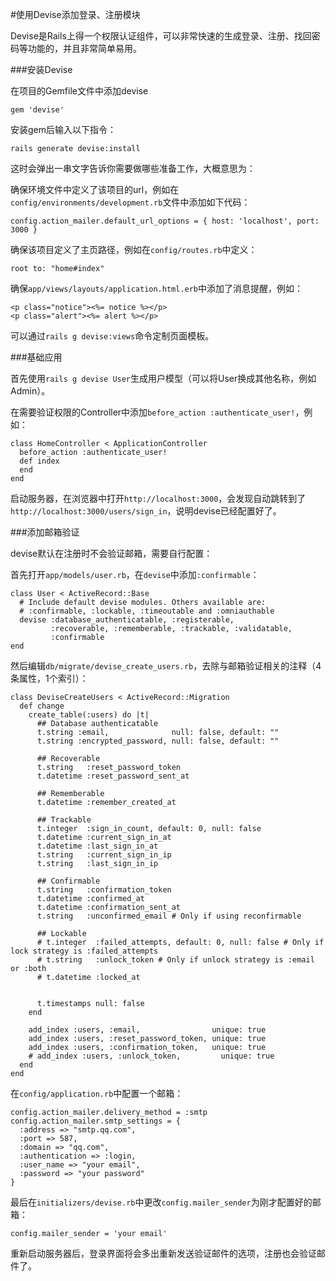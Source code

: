 #使用Devise添加登录、注册模块

Devise是Rails上得一个权限认证组件，可以非常快速的生成登录、注册、找回密码等功能的，并且非常简单易用。

###安装Devise

在项目的Gemfile文件中添加devise

```
gem 'devise'
```

安装gem后输入以下指令：

```
rails generate devise:install
```

这时会弹出一串文字告诉你需要做哪些准备工作，大概意思为：

确保环境文件中定义了该项目的url，例如在`config/environments/development.rb`文件中添加如下代码：
 
```
config.action_mailer.default_url_options = { host: 'localhost', port: 3000 }
```

确保该项目定义了主页路径，例如在`config/routes.rb`中定义：

```
root to: "home#index"
```

确保`app/views/layouts/application.html.erb`中添加了消息提醒，例如：

```
<p class="notice"><%= notice %></p>
<p class="alert"><%= alert %></p>
```

可以通过`rails g devise:views`命令定制页面模板。

###基础应用

首先使用`rails g devise User`生成用户模型（可以将User换成其他名称，例如Admin）。

在需要验证权限的Controller中添加`before_action :authenticate_user!`，例如：

```
class HomeController < ApplicationController
  before_action :authenticate_user!
  def index
  end
end
```

启动服务器，在浏览器中打开`http://localhost:3000`，会发现自动跳转到了`http://localhost:3000/users/sign_in`，说明devise已经配置好了。

###添加邮箱验证

devise默认在注册时不会验证邮箱，需要自行配置：

首先打开`app/models/user.rb`，在`devise`中添加`:confirmable`：

```
class User < ActiveRecord::Base
  # Include default devise modules. Others available are:
  # :confirmable, :lockable, :timeoutable and :omniauthable
  devise :database_authenticatable, :registerable,
         :recoverable, :rememberable, :trackable, :validatable,
         :confirmable
end
```

然后编辑`db/migrate/devise_create_users.rb`，去除与邮箱验证相关的注释（4条属性，1个索引）：

```
class DeviseCreateUsers < ActiveRecord::Migration
  def change
    create_table(:users) do |t|
      ## Database authenticatable
      t.string :email,              null: false, default: ""
      t.string :encrypted_password, null: false, default: ""

      ## Recoverable
      t.string   :reset_password_token
      t.datetime :reset_password_sent_at

      ## Rememberable
      t.datetime :remember_created_at

      ## Trackable
      t.integer  :sign_in_count, default: 0, null: false
      t.datetime :current_sign_in_at
      t.datetime :last_sign_in_at
      t.string   :current_sign_in_ip
      t.string   :last_sign_in_ip

      ## Confirmable
      t.string   :confirmation_token
      t.datetime :confirmed_at
      t.datetime :confirmation_sent_at
      t.string   :unconfirmed_email # Only if using reconfirmable

      ## Lockable
      # t.integer  :failed_attempts, default: 0, null: false # Only if lock strategy is :failed_attempts
      # t.string   :unlock_token # Only if unlock strategy is :email or :both
      # t.datetime :locked_at


      t.timestamps null: false
    end

    add_index :users, :email,                unique: true
    add_index :users, :reset_password_token, unique: true
    add_index :users, :confirmation_token,   unique: true
    # add_index :users, :unlock_token,         unique: true
  end
end
```

在`config/application.rb`中配置一个邮箱：

```
config.action_mailer.delivery_method = :smtp
config.action_mailer.smtp_settings = {
  :address => "smtp.qq.com",
  :port => 587,
  :domain => "qq.com",
  :authentication => :login,
  :user_name => "your email",
  :password => "your password"
}
```

最后在`initializers/devise.rb`中更改`config.mailer_sender`为刚才配置好的邮箱：

```
config.mailer_sender = 'your email'
```

重新启动服务器后，登录界面将会多出重新发送验证邮件的选项，注册也会验证邮件了。








